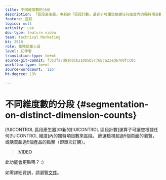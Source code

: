 ```yaml
---
title: 不同維度數的分段
description: 「區段產生器」中新的「區段計數」運算子可讓您根據任何維度內的獨特項目數來分段。 篩選檢視超過5個頁面的瀏覽，或購買超過5個產品的點擊（即單次訂購）。
feature: 區段
topics: null
activity: use
doc-type: feature video
team: Technical Marketing
kt: 2918
role: 業務從業人員
level: 初學者
translation-type: tm+mt
source-git-commit: f3b3fa7d91b0cb21005b57768ca23ed6700fcc03
workflow-type: tm+mt
source-wordcount: '126'
ht-degree: 13%

---
```



# 不同維度數的分段 {#segmentation-on-distinct-dimension-counts}

[!UICONTROL 區段產生器]中新的[!UICONTROL 區段計數]運算子可讓您根據任何[!UICONTROL 維度]內的獨特項目數來區段。 篩選檢視超過5個頁面的瀏覽，或購買超過5個產品的點擊（即單次訂購）。

>[!VIDEO](https://video.tv.adobe.com/v/27257/?quality=9)

此功能會更酷嗎？ :)

如需詳細資訊，請瀏覽[文件](https://marketing.adobe.com/resources/help/en_US/analytics/segment/seg_operators.html)。
